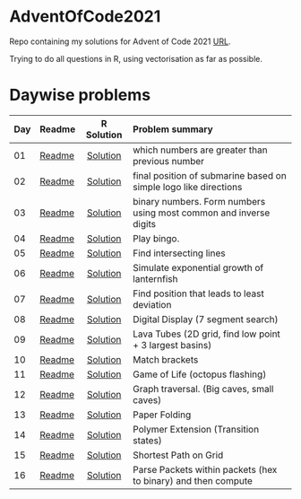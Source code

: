 # AdventOfCode2021

Repo containing my solutions for Advent of Code 2021 [URL](https://adventofcode.com/2021). 

Trying to do all questions in R, using vectorisation as far as possible. 

# Daywise problems



Day  | Readme                                | R Solution                     | Problem summary
:--- | :-------                              | :----------:                   | :---------------
01   | [Readme](./Day01/day%201%20readme.md) | [Solution](./Day01/solution.R) | which numbers are greater than previous number
02   | [Readme](./Day02/day%202%20readme.md) | [Solution](./Day02/solution.R) | final position of submarine based on simple logo like directions
03   | [Readme](./Day03/day%203%20readme.md) | [Solution](./Day03/solution.R) | binary numbers. Form numbers using most common and inverse digits
04   | [Readme](./Day04/day%204%20readme.md) | [Solution](./Day04/solution.R) | Play bingo.
05   | [Readme](./Day05/day%205%20readme.md) | [Solution](./Day05/solution.R) | Find intersecting lines
06   | [Readme](./Day06/day%206%20readme.md) | [Solution](./Day06/solution.R) | Simulate exponential growth of lanternfish
07   | [Readme](./Day07/day%207%20readme.md) | [Solution](./Day07/solution.R) | Find position that leads to least deviation
08   | [Readme](./Day08/day%208%20readme.md) | [Solution](./Day08/solution.R) | Digital Display (7 segment search)
09   | [Readme](./Day09/day%209%20readme.md) | [Solution](./Day09/solution.R) | Lava Tubes (2D grid, find low point + 3 largest basins)
10   | [Readme](./Day10/day%210%20readme.md) | [Solution](./Day10/solution.R) | Match brackets
11   | [Readme](./Day11/day%211%20readme.md) | [Solution](./Day11/solution.R) | Game of Life (octopus flashing)
12   | [Readme](./Day12/day%212%20readme.md) | [Solution](./Day12/solution.R) | Graph traversal. (Big caves, small caves)
13   | [Readme](./Day13/day%213%20readme.md) | [Solution](./Day13/solution.R) | Paper Folding
14   | [Readme](./Day14/day%214%20readme.md) | [Solution](./Day14/solution.R) | Polymer Extension (Transition states)
15   | [Readme](./Day15/day%215%20readme.md) | [Solution](./Day15/solution.R) | Shortest Path on Grid
16   | [Readme](./Day16/day%216%20readme.md) | [Solution](./Day16/solution.R) | Parse Packets within packets (hex to binary) and then compute
